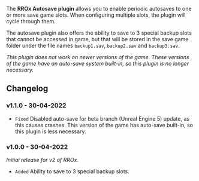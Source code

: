 The **RROx Autosave plugin** allows you to enable periodic autosaves to one or more save game slots. When configuring multiple slots, the plugin will cycle through them.

The autosave plugin also offers the ability to save to 3 special backup slots that cannot be accessed in game, but that will be stored in the save game folder under the file names `backup1.sav`, `backup2.sav` and `backup3.sav`.

*This plugin does not work on newer versions of the game. These versions of the game have an auto-save system built-in, so this plugin is no longer necessary.*

## Changelog

### v1.1.0 - 30-04-2022
- `Fixed` Disabled auto-save for beta branch (Unreal Engine 5) update, as this causes crashes. This version of the game has auto-save built-in, so this plugin is less necessary.

### v1.0.0 - 30-04-2022
*Initial release for v2 of RROx.*
- `Added` Ability to save to 3 special backup slots.